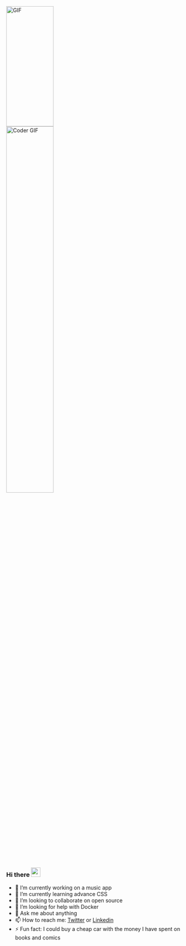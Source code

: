  <img align="center" alt="GIF" src="https://github.com/abhisheknaiidu/abhisheknaiidu/blob/master/code.gif?raw=true" width="50%" height="320" />
  <img src="https://media.giphy.com/media/SWoSkN6DxTszqIKEqv/giphy.gif" alt="Coder GIF" width="50%">


### Hi there <img src="https://media.giphy.com/media/hvRJCLFzcasrR4ia7z/giphy.gif" width="25px">

- 🔭 I’m currently working on a music app
- 🌱 I’m currently learning advance CSS
- 👯 I’m looking to collaborate on open source
- 🤔 I’m looking for help with Docker
- 💬 Ask me about anything
- 📫 How to reach me: [Twitter](https://twitter.com/RodrSanc) or [Linkedin](https://www.linkedin.com/in/ivansanchezrod/)
- ⚡ Fun fact: I could buy a cheap car with the money I have spent on books and comics


